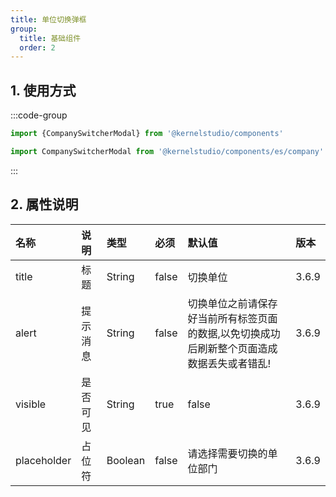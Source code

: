 ```yaml
---
title: 单位切换弹框
group:
  title: 基础组件
  order: 2
---
```


## 1. 使用方式

:::code-group

```js [默认]
import {CompanySwitcherModal} from '@kernelstudio/components'
```

```js [单个导入]
import CompanySwitcherModal from '@kernelstudio/components/es/company'
```

:::

## 2. 属性说明

| 名称          | 说明   | 类型      | 必须    | 默认值                                            | 版本    |
|:------------|:-----|:--------|:------|:-----------------------------------------------|:------|
| title       | 标题   | String  | false | 切换单位                                           | 3.6.9 |
| alert       | 提示消息 | String  | false | 切换单位之前请保存好当前所有标签页面的数据,以免切换成功后刷新整个页面造成数据丢失或者错乱! | 3.6.9 |
| visible     | 是否可见 | String  | true  | false                                          | 3.6.9 |
| placeholder | 占位符  | Boolean | false | 请选择需要切换的单位部门                                   | 3.6.9 |

